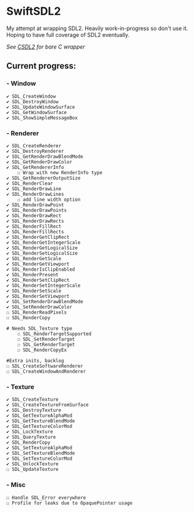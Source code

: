 # SwiftSDL2

My attempt at wrapping SDL2. Heavily work-in-progress so don't use it. Hoping to have full coverage of SDL2 eventually.

*See [CSDL2](https://github.com/drmidnight/CSDL2) for bare C wrapper*
## Current progress:
### - Window
    ✔ SDL_CreateWindow 
    ✔ SDL_DestroyWindow
    ✔ SDL_UpdateWindowSurface 
    ✔ SDL_GetWindowSurface
    ✔ SDL_ShowSimpleMessageBox
### - Renderer
    ✔ SDL_CreateRenderer 
    ✔ SDL_DestroyRenderer 
    ✔ SDL_GetRenderDrawBlendMode
    ✔ SDL_GetRenderDrawColor
    ✔ SDL_GetRendererInfo
        ☐ Wrap with new RenderInfo type
    ✔ SDL_GetRendererOutputSize
    ✔ SDL_RenderClear
    ✔ SDL_RenderDrawLine
    ✔ SDL_RenderDrawLines
        ☐ add line width option
    ✔ SDL_RenderDrawPoint
    ✔ SDL_RenderDrawPoints
    ✔ SDL_RenderDrawRect
    ✔ SDL_RenderDrawRects
    ✔ SDL_RenderFillRect
    ✔ SDL_RenderFillRects
    ✔ SDL_RenderGetClipRect
    ✔ SDL_RenderGetIntegerScale
    ✔ SDL_RenderGetLogicalSize
    ✔ SDL_RenderSetLogicalSize
    ✔ SDL_RenderGetScale
    ✔ SDL_RenderGetViewport
    ✔ SDL_RenderIsClipEnabled
    ✔ SDL_RenderPresent
    ✔ SDL_RenderSetClipRect
    ✔ SDL_RenderSetIntegerScale
    ✔ SDL_RenderSetScale
    ✔ SDL_RenderSetViewport
    ✔ SDL_SetRenderDrawBlendMode
    ✔ SDL_SetRenderDrawColor
    ☐ SDL_RenderReadPixels
    ☐ SDL_RenderCopy

    # Needs SDL_Texture type
        ☐ SDL_RenderTargetSupported
        ☐ SDL_SetRenderTarget
        ☐ SDL_GetRenderTarget
        ☐ SDL_RenderCopyEx

    #Extra inits, backlog
    ☐ SDL_CreateSoftwareRenderer
    ☐ SDL_CreateWindowAndRenderer
### - Texture
    ✔ SDL_CreateTexture 
    ✔ SDL_CreateTextureFromSurface
    ✔ SDL_DestroyTexture
    ✔ SDL_GetTextureAlphaMod
    ✔ SDL_GetTextureBlendMode
    ✔ SDL_GetTextureColorMod
    ✔ SDL_LockTexture 
    ✔ SDL_QueryTexture
    ✔ SDL_RenderCopy 
    ✔ SDL_SetTextureAlphaMod
    ✔ SDL_SetTextureBlendMode
    ✔ SDL_SetTextureColorMod
    ✔ SDL_UnlockTexture
    ☐ SDL_UpdateTexture
### - Misc
    ☐ Handle SDL_Error everywhere
    ☐ Profile for leaks due to OpaquePointer usage